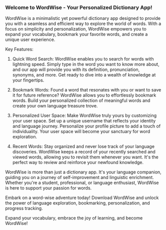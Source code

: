 ###  Welcome to WordWise - Your Personalized Dictionary App!

WordWise is a minimalistic yet powerful dictionary app designed to provide you with a seamless and efficient way to explore the world of words. With a focus on simplicity and personalization, WordWise empowers you to expand your vocabulary, bookmark your favorite words, and create a unique user experience.

Key Features:

1. Quick Word Search:
   WordWise enables you to search for words with lightning speed. Simply type in the word you want to know more about, and our app will provide you with its definition, pronunciation, synonyms, and more. Get ready to dive into a wealth of knowledge at your fingertips.

2. Bookmark Words:
   Found a word that resonates with you or want to save it for future reference? WordWise allows you to effortlessly bookmark words. Build your personalized collection of meaningful words and create your own language treasure trove.

3. Personalized User Space:
   Make WordWise truly yours by customizing your user space. Set up a unique username that reflects your identity and language journey. Personalize your profile picture to add a touch of individuality. Your user space will become your sanctuary for word exploration.

4. Recent Words:
   Stay organized and never lose track of your language discoveries. WordWise keeps a record of your recently searched and viewed words, allowing you to revisit them whenever you want. It's the perfect way to review and reinforce your newfound knowledge.

WordWise is more than just a dictionary app. It's your language companion, guiding you on a journey of self-improvement and linguistic enrichment. Whether you're a student, professional, or language enthusiast, WordWise is here to support your passion for words.

Embark on a word-wise adventure today! Download WordWise and unlock the power of language exploration, bookmarking, personalization, and progress tracking.

Expand your vocabulary, embrace the joy of learning, and become WordWise!
